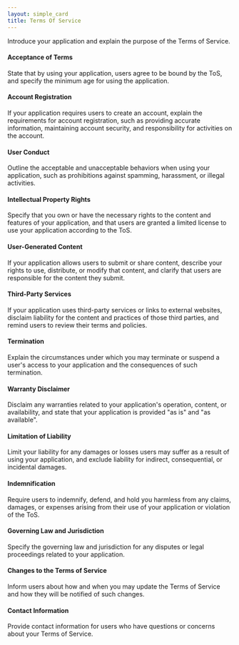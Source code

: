 ```yaml
---
layout: simple_card
title: Terms Of Service
---
```


Introduce your application and explain the purpose of the Terms of Service.

#### Acceptance of Terms

State that by using your application, users agree to be bound by the ToS, and specify the minimum age for using the application.

#### Account Registration

If your application requires users to create an account, explain the requirements for account registration, such as providing accurate information, maintaining account security, and responsibility for activities on the account.

#### User Conduct

Outline the acceptable and unacceptable behaviors when using your application, such as prohibitions against spamming, harassment, or illegal activities.

#### Intellectual Property Rights

Specify that you own or have the necessary rights to the content and features of your application, and that users are granted a limited license to use your application according to the ToS.

#### User-Generated Content

If your application allows users to submit or share content, describe your rights to use, distribute, or modify that content, and clarify that users are responsible for the content they submit.

#### Third-Party Services

If your application uses third-party services or links to external websites, disclaim liability for the content and practices of those third parties, and remind users to review their terms and policies.

#### Termination

Explain the circumstances under which you may terminate or suspend a user's access to your application and the consequences of such termination.

#### Warranty Disclaimer

Disclaim any warranties related to your application's operation, content, or availability, and state that your application is provided "as is" and "as available".

#### Limitation of Liability

Limit your liability for any damages or losses users may suffer as a result of using your application, and exclude liability for indirect, consequential, or incidental damages.

#### Indemnification

Require users to indemnify, defend, and hold you harmless from any claims, damages, or expenses arising from their use of your application or violation of the ToS.

#### Governing Law and Jurisdiction

Specify the governing law and jurisdiction for any disputes or legal proceedings related to your application.

#### Changes to the Terms of Service

Inform users about how and when you may update the Terms of Service and how they will be notified of such changes.

#### Contact Information

Provide contact information for users who have questions or concerns about your Terms of Service.

